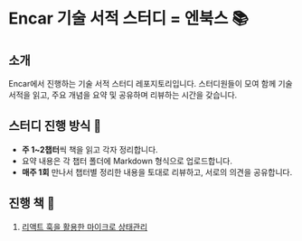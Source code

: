 # Encar 기술 서적 스터디 = 엔북스 📚

## 소개
Encar에서 진행하는 기술 서적 스터디 레포지토리입니다. 스터디원들이 모여 함께 기술 서적을 읽고, 주요 개념을 요약 및 공유하며 리뷰하는 시간을 갖습니다.

## 스터디 진행 방식 📝
- **주 1~2챕터**씩 책을 읽고 각자 정리합니다.
- 요약 내용은 각 챕터 폴더에 Markdown 형식으로 업로드합니다.
- **매주 1회** 만나서 챕터별 정리한 내용을 토대로 리뷰하고, 서로의 의견을 공유합니다.

## 진행 책 📖
1.  [리액트 훅을 활용한 마이크로 상태관리](https://www.yes24.com/Product/Goods/124899726)
